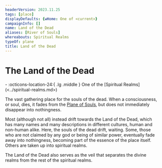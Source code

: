 ```yaml
---
headerVersion: 2023.11.25
tags: [place]
displayDefaults: {wHome: One of <current>}
campaignInfo: []
name: Land of the Dead
aliases: [River of Souls]
whereabouts: Spiritual Realms
typeOf: plane
title: Land of the Dead
---
```

# The Land of the Dead
<div class="grid cards ext-narrow-margin ext-one-column" markdown>
-    :octicons-location-24:{ .lg .middle } One of the [Spiritual Realms](<../spiritual-realms.md>)  
</div>


The vast gathering place for the souls of the dead. When a consciousness, or soul, dies, it fades from the [Plane of Souls](<../plane-of-souls.md>), but does not immediately disappear into nothingness. 

Most (although not all) instead drift towards the Land of the Dead, which has many names and many descriptions in different cultures, human and non-human alike. Here, the souls of the dead drift, waiting. Some, those who are not claimed by any god or being of similar power, eventually fade away into nothingness, becoming part of the essence of the place itself. Others are taken up into spiritual realms.

The Land of the Dead also serves as the veil that separates the divine realms from the rest of the spiritual realms.

